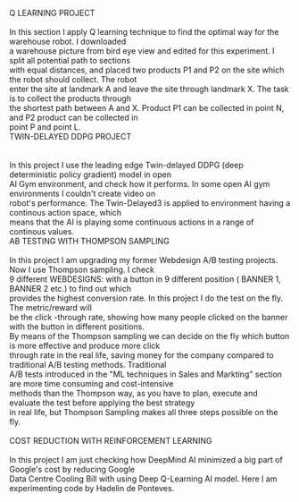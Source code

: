Q LEARNING PROJECT </br>
</br>
In this section I apply Q learning technique to find the optimal way for the warehouse robot. I downloaded </br>
a warehouse picture from bird eye view and edited for this experiment. I split all potential path to sections </br>
with equal distances, and placed two products P1 and P2 on the site which the robot should collect. The robot </br>
enter the site at landmark A and leave the site through landmark X. The task is to collect the products through </br>
the shortest path between A and X. Product P1 can be collected in point N, and P2 product can be collected in </br>
point P and point L.
</br>
TWIN-DELAYED DDPG PROJECT</br>
</br>
</br>
In this project I use the leading edge Twin-delayed DDPG (deep deterministic policy gradient) model in open </br>
AI Gym environment, and check how it performs. In some open AI gym environments I couldn't create video on  </br>
robot's performance. The Twin-Delayed3 is applied to environment having a continous action space, which  </br>
means that the AI is playing some continuous actions in a range of continous values. 
</br>
AB TESTING WITH THOMPSON SAMPLING</br>
</br>
In this project I am upgrading my former Webdesign A/B testing projects. Now I use Thompson sampling. I check </br>
9 different WEBDESIGNS: with a button in 9 different position ( BANNER 1, BANNER 2 etc.) to find out which </br>
provides the highest conversion rate. In this project I do the test on the fly. The metric/reward will </br>
be the click -through rate, showing how many people clicked on the banner with the button in different positions. </br>
By means of the Thompson sampling we can decide on the fly which button is more effective and produce more click </br>
through rate in the real life, saving money for the company compared to traditional A/B testing methods. Traditional</br>
A/B tests introduced in the "ML techniques in Sales and Markting" section are more time consuming and cost-intensive </br>
methods than the Thompson way, as you have to plan, execute and evaluate the test before applying the best strategy</br>
in real life, but Thompson Sampling makes all three steps possible on the fly.</br>
</br>
COST REDUCTION WITH REINFORCEMENT LEARNING</br>
</br>
In this project I am just checking how DeepMind AI minimized a big part of Google's cost by reducing Google </br>
Data Centre Cooling Bill with using Deep Q-Learning AI model. Here I am experimenting code by Hadelin de Ponteves.</br>

